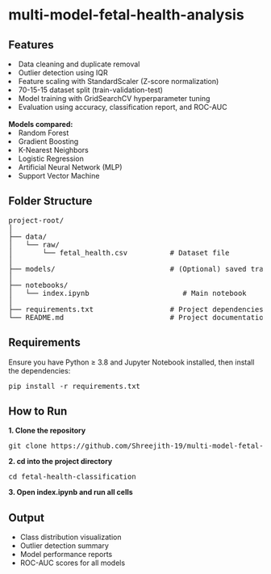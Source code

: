 # multi-model-fetal-health-analysis
## Features
<p><li>Data cleaning and duplicate removal

<li>Outlier detection using IQR

<li>Feature scaling with StandardScaler (Z-score normalization)

<li>70-15-15 dataset split (train-validation-test)

<li>Model training with GridSearchCV hyperparameter tuning

<li>Evaluation using accuracy, classification report, and ROC-AUC
<br></br>
<b>Models compared:</b>

<li>Random Forest

<li>Gradient Boosting

<li>K-Nearest Neighbors

<li>Logistic Regression

<li>Artificial Neural Network (MLP)

<li>Support Vector Machine</p>

## Folder Structure
<pre>project-root/
│
├── data/
│   └── raw/
│       └── fetal_health.csv          # Dataset file
│
├── models/                           # (Optional) saved trained models
│
├── notebooks/
│   └── index.ipynb                      # Main notebook
│
├── requirements.txt                  # Project dependencies
└── README.md                         # Project documentation
</pre>

## Requirements
Ensure you have Python ≥ 3.8 and Jupyter Notebook installed, then install the dependencies:
<pre>
pip install -r requirements.txt
</pre>
## How to Run
<b> 1. Clone the repository</b>
<pre>git clone https://github.com/Shreejith-19/multi-model-fetal-health-analysis.git
</pre>
<b> 2. cd into the project directory</b>
<pre>cd fetal-health-classification
</pre>
<b>3. Open index.ipynb and run all cells</b>

## Output
<ul>
<li>Class distribution visualization</li>
<li>Outlier detection summary</li>
<li>Model performance reports</li>
<li>ROC-AUC scores for all models</li>
</ul>


